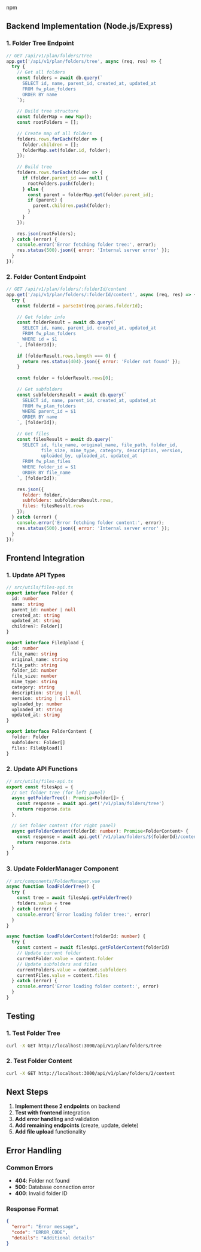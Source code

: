 npm

## Backend Implementation (Node.js/Express)

### 1. Folder Tree Endpoint
```javascript
// GET /api/v1/plan/folders/tree
app.get('/api/v1/plan/folders/tree', async (req, res) => {
  try {
    // Get all folders
    const folders = await db.query(`
      SELECT id, name, parent_id, created_at, updated_at 
      FROM fw_plan_folders 
      ORDER BY name
    `);
    
    // Build tree structure
    const folderMap = new Map();
    const rootFolders = [];
    
    // Create map of all folders
    folders.rows.forEach(folder => {
      folder.children = [];
      folderMap.set(folder.id, folder);
    });
    
    // Build tree
    folders.rows.forEach(folder => {
      if (folder.parent_id === null) {
        rootFolders.push(folder);
      } else {
        const parent = folderMap.get(folder.parent_id);
        if (parent) {
          parent.children.push(folder);
        }
      }
    });
    
    res.json(rootFolders);
  } catch (error) {
    console.error('Error fetching folder tree:', error);
    res.status(500).json({ error: 'Internal server error' });
  }
});
```

### 2. Folder Content Endpoint
```javascript
// GET /api/v1/plan/folders/:folderId/content
app.get('/api/v1/plan/folders/:folderId/content', async (req, res) => {
  try {
    const folderId = parseInt(req.params.folderId);
    
    // Get folder info
    const folderResult = await db.query(`
      SELECT id, name, parent_id, created_at, updated_at 
      FROM fw_plan_folders 
      WHERE id = $1
    `, [folderId]);
    
    if (folderResult.rows.length === 0) {
      return res.status(404).json({ error: 'Folder not found' });
    }
    
    const folder = folderResult.rows[0];
    
    // Get subfolders
    const subfoldersResult = await db.query(`
      SELECT id, name, parent_id, created_at, updated_at 
      FROM fw_plan_folders 
      WHERE parent_id = $1 
      ORDER BY name
    `, [folderId]);
    
    // Get files
    const filesResult = await db.query(`
      SELECT id, file_name, original_name, file_path, folder_id, 
             file_size, mime_type, category, description, version, 
             uploaded_by, uploaded_at, updated_at 
      FROM fw_plan_files 
      WHERE folder_id = $1 
      ORDER BY file_name
    `, [folderId]);
    
    res.json({
      folder: folder,
      subfolders: subfoldersResult.rows,
      files: filesResult.rows
    });
  } catch (error) {
    console.error('Error fetching folder content:', error);
    res.status(500).json({ error: 'Internal server error' });
  }
});
```

## Frontend Integration

### 1. Update API Types
```typescript
// src/utils/files-api.ts
export interface Folder {
  id: number
  name: string
  parent_id: number | null
  created_at: string
  updated_at: string
  children?: Folder[]
}

export interface FileUpload {
  id: number
  file_name: string
  original_name: string
  file_path: string
  folder_id: number
  file_size: number
  mime_type: string
  category: string
  description: string | null
  version: string | null
  uploaded_by: number
  uploaded_at: string
  updated_at: string
}

export interface FolderContent {
  folder: Folder
  subfolders: Folder[]
  files: FileUpload[]
}
```

### 2. Update API Functions
```typescript
// src/utils/files-api.ts
export const filesApi = {
  // Get folder tree (for left panel)
  async getFolderTree(): Promise<Folder[]> {
    const response = await api.get('/v1/plan/folders/tree')
    return response.data
  },

  // Get folder content (for right panel)
  async getFolderContent(folderId: number): Promise<FolderContent> {
    const response = await api.get(`/v1/plan/folders/${folderId}/content`)
    return response.data
  }
}
```

### 3. Update FolderManager Component
```typescript
// src/components/FolderManager.vue
async function loadFolderTree() {
  try {
    const tree = await filesApi.getFolderTree()
    folders.value = tree
  } catch (error) {
    console.error('Error loading folder tree:', error)
  }
}

async function loadFolderContent(folderId: number) {
  try {
    const content = await filesApi.getFolderContent(folderId)
    // Update current folder
    currentFolder.value = content.folder
    // Update subfolders and files
    currentFolders.value = content.subfolders
    currentFiles.value = content.files
  } catch (error) {
    console.error('Error loading folder content:', error)
  }
}
```

## Testing

### 1. Test Folder Tree
```bash
curl -X GET http://localhost:3000/api/v1/plan/folders/tree
```

### 2. Test Folder Content
```bash
curl -X GET http://localhost:3000/api/v1/plan/folders/2/content
```

## Next Steps

1. **Implement these 2 endpoints** on backend
2. **Test with frontend** integration
3. **Add error handling** and validation
4. **Add remaining endpoints** (create, update, delete)
5. **Add file upload** functionality

## Error Handling

### Common Errors
- **404**: Folder not found
- **500**: Database connection error
- **400**: Invalid folder ID

### Response Format
```json
{
  "error": "Error message",
  "code": "ERROR_CODE",
  "details": "Additional details"
}
```
